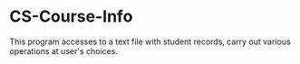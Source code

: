 # CS-Course-Info
This program accesses to a text file with student records, carry out various operations at user's choices.
